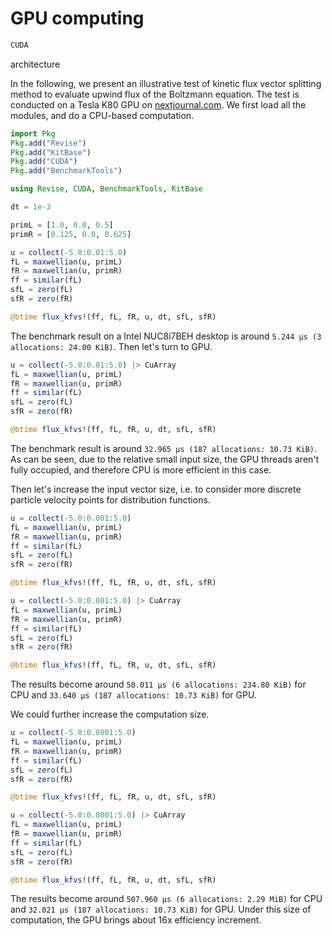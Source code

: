 # GPU computing

```julia
CUDA
```

architecture


In the following, we present an illustrative test of kinetic flux vector splitting method to evaluate upwind flux of the Boltzmann equation.
The test is conducted on a Tesla K80 GPU on [nextjournal.com](nextjournal.com).
We first load all the modules, and do a CPU-based computation.

```julia
import Pkg
Pkg.add("Revise")
Pkg.add("KitBase")
Pkg.add("CUDA")
Pkg.add("BenchmarkTools")

using Revise, CUDA, BenchmarkTools, KitBase

dt = 1e-3

primL = [1.0, 0.0, 0.5]
primR = [0.125, 0.0, 0.625]

u = collect(-5.0:0.01:5.0)
fL = maxwellian(u, primL)
fR = maxwellian(u, primR)
ff = similar(fL)
sfL = zero(fL)
sfR = zero(fR)

@btime flux_kfvs!(ff, fL, fR, u, dt, sfL, sfR)
```
The benchmark result on a Intel NUC8i7BEH desktop is around `5.244 μs (3 allocations: 24.00 KiB)`.
Then let's turn to GPU.
```julia
u = collect(-5.0:0.01:5.0) |> CuArray
fL = maxwellian(u, primL)
fR = maxwellian(u, primR)
ff = similar(fL)
sfL = zero(fL)
sfR = zero(fR)

@btime flux_kfvs!(ff, fL, fR, u, dt, sfL, sfR)
```
The benchmark result is around `32.965 μs (187 allocations: 10.73 KiB)`.
As can be seen, due to the relative small input size, the GPU threads aren't fully occupied, and therefore CPU is more efficient in this case.

Then let's increase the input vector size, i.e. to consider more discrete particle velocity points for distribution functions.
```julia
u = collect(-5.0:0.001:5.0)
fL = maxwellian(u, primL)
fR = maxwellian(u, primR)
ff = similar(fL)
sfL = zero(fL)
sfR = zero(fR)

@btime flux_kfvs!(ff, fL, fR, u, dt, sfL, sfR)

u = collect(-5.0:0.001:5.0) |> CuArray
fL = maxwellian(u, primL)
fR = maxwellian(u, primR)
ff = similar(fL)
sfL = zero(fL)
sfR = zero(fR)

@btime flux_kfvs!(ff, fL, fR, u, dt, sfL, sfR)
```
The results become around `50.011 μs (6 allocations: 234.80 KiB)` for CPU and `33.640 μs (187 allocations: 10.73 KiB)` for GPU.

We could further increase the computation size.
```julia
u = collect(-5.0:0.0001:5.0)
fL = maxwellian(u, primL)
fR = maxwellian(u, primR)
ff = similar(fL)
sfL = zero(fL)
sfR = zero(fR)

@btime flux_kfvs!(ff, fL, fR, u, dt, sfL, sfR)

u = collect(-5.0:0.0001:5.0) |> CuArray
fL = maxwellian(u, primL)
fR = maxwellian(u, primR)
ff = similar(fL)
sfL = zero(fL)
sfR = zero(fR)

@btime flux_kfvs!(ff, fL, fR, u, dt, sfL, sfR)
```
The results become around `507.960 μs (6 allocations: 2.29 MiB)` for CPU and `32.021 μs (187 allocations: 10.73 KiB)` for GPU.
Under this size of computation, the GPU brings about 16x efficiency increment.